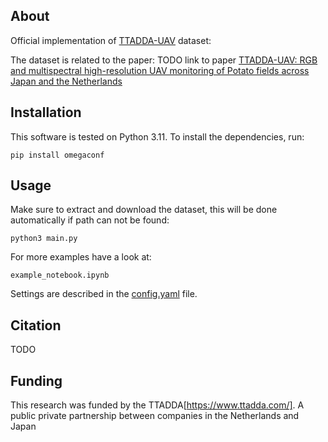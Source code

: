 
## About
Official implementation of [TTADDA-UAV](https://data.4tu.nl/my/collections/936b5772-09fc-4856-983d-1f9cc2f38d15/edit)
 dataset: 


The dataset is related to the paper:
TODO link to paper
[TTADDA-UAV: RGB and multispectral high-resolution UAV monitoring of Potato fields across Japan and the Netherlands
]()

## Installation
This software is tested on Python 3.11. To install the dependencies, run:
```
pip install omegaconf
```

## Usage
Make sure to extract and download the dataset, this will be done automatically if path can not be found:
```
python3 main.py
```
For more examples have a look at:
```
example_notebook.ipynb
```

Settings are described in the [config.yaml](config.yaml) file.


## Citation
TODO

## Funding
This research was funded by the TTADDA[https://www.ttadda.com/]. A public private partnership between companies in the Netherlands and Japan 